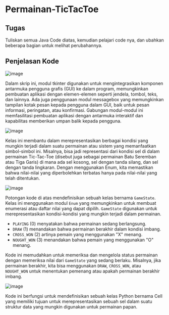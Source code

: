 # Permainan-TicTacToe

## Tugas
Tuliskan semua Java Code diatas, kemudian pelajari code nya, dan ubahkan beberapa bagian untuk melihat perubahannya.

## Penjelasan Kode
![image](https://github.com/cynthiarahma/Permainan-TicTacToe/assets/149099370/550db49e-2bae-4229-b193-691e2009a7bb)

Dalam skrip ini, modul tkinter digunakan untuk mengintegrasikan komponen antarmuka pengguna grafis (GUI) ke dalam program, memungkinkan pembuatan aplikasi dengan elemen-elemen seperti jendela, tombol, teks, dan lainnya. Ada juga penggunaan modul messagebox yang memungkinkan tampilan kotak pesan kepada pengguna dalam GUI, baik untuk pesan informasi, peringatan, atau konfirmasi. Gabungan modul-modul ini memfasilitasi pembuatan aplikasi dengan antarmuka interaktif dan kapabilitas memberikan umpan balik kepada pengguna.

![image](https://github.com/cynthiarahma/Permainan-TicTacToe/assets/149099370/937bdf97-3907-4cb1-8538-5f37c527433a)

Kelas ini membantu dalam merepresentasikan berbagai kondisi yang mungkin terjadi dalam suatu permainan atau sistem yang memanfaatkan simbol-simbol ini. Misalnya, bisa jadi representasi dari kondisi sel di dalam permainan Tic-Tac-Toe (disebut juga sebagai permainan Batu Seremban atau Tiga Garis) di mana ada sel kosong, sel dengan tanda silang, dan sel dengan tanda lingkaran. Dengan menggunakan Enum, kita memastikan bahwa nilai-nilai yang diperbolehkan terbatas hanya pada nilai-nilai yang telah ditentukan.

![image](https://github.com/cynthiarahma/Permainan-TicTacToe/assets/149099370/97ed02b6-da46-4cad-b5c4-8b26209cdd3c)

Potongan kode di atas mendefinisikan sebuah kelas bernama `GameState`. Kelas ini menggunakan modul `Enum` yang memungkinkan untuk membuat enumerasi atau daftar nilai yang dapat dipilih.  `GameState` digunakan untuk merepresentasikan kondisi-kondisi yang mungkin terjadi dalam permainan.

- `PLAYING` (0) menyatakan bahwa permainan sedang berlangsung.
- `DRAW` (1) menandakan bahwa permainan berakhir dalam kondisi imbang.
- `CROSS_WON` (2) artinya pemain yang menggunakan "X" menang.
- `NOUGHT_WON` (3) menandakan bahwa pemain yang menggunakan "O" menang.

Kode ini memudahkan untuk memeriksa dan mengelola status permainan dengan memeriksa nilai dari `GameState` yang sedang berlaku. Misalnya, jika permainan berakhir, kita bisa menggunakan `DRAW`, `CROSS_WON`, atau `NOUGHT_WON` untuk menentukan pemenang atau apakah permainan berakhir imbang.

![image](https://github.com/cynthiarahma/Permainan-TicTacToe/assets/149099370/12c8235b-3e12-4a07-b8a1-a766980c7d54)

Kode ini berfungsi untuk mendefinisikan sebuah kelas Python bernama Cell yang memiliki tujuan untuk merepresentasikan sebuah sel dalam suatu struktur data yang mungkin digunakan untuk permainan papan.

